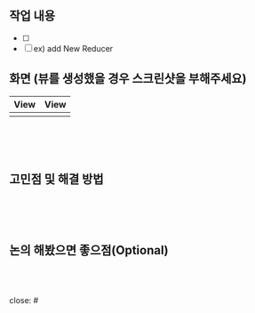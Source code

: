 
## 작업 내용

- [ ] 
- [ ] ex) add New Reducer

## 화면 (뷰를 생성했을 경우 스크린샷을 부해주세요)


|View|View|
|:-:|:-:|
|||


<br/><br/><br/>


## 고민점 및 해결 방법








<br/><br/><br/>
## 논의 해봤으면 좋으점(Optional)






<br/><br/><br/>
close: #
